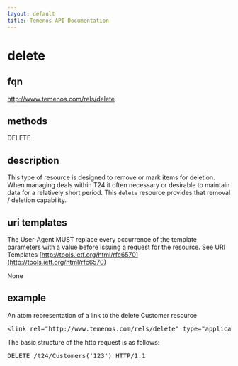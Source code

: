 ```yaml
---
layout: default
title: Temenos API Documentation
---
```


# delete

## fqn
http://www.temenos.com/rels/delete

## methods
DELETE

## description
This type of resource is designed to remove or mark items for deletion.  When managing deals within T24 it often necessary or desirable to maintain data for a relatively short period.  This `delete` resource provides that removal / deletion capability. 


## uri templates
The User-Agent MUST replace every occurrence of the template parameters with a value before issuing a request for the resource.  See URI Templates [http://tools.ietf.org/html/rfc6570](http://tools.ietf.org/html/rfc6570)

None


## example
An atom representation of a link to the delete Customer resource
<pre>
&lt;link rel="http://www.temenos.com/rels/delete" type="application/atom+xml;type=entry" title="Delete Customer" href="Customers('123')"/&gt;
</pre>

The basic structure of the http request is as follows:
<pre>
DELETE /t24/Customers('123') HTTP/1.1
</pre>